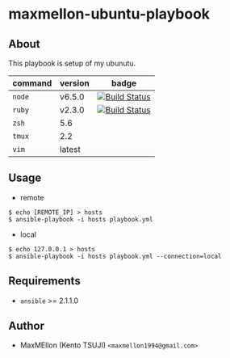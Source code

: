 # maxmellon-ubuntu-playbook

About
---

This playbook is setup of my ubunutu.

| command | version | badge |
|---      | ---     | ---   |
| `node`  | v6.5.0  | [![Build Status](https://travis-ci.org/MaxMEllon/nvm-playbook.svg?branch=master)](https://travis-ci.org/MaxMEllon/nvm-playbook) |
| `ruby`  | v2.3.0  | [![Build Status](https://travis-ci.org/MaxMEllon/rbenv-playbook.svg?branch=master)](https://travis-ci.org/MaxMEllon/rbenv-playbook) |
| `zsh`   | 5.6     | |
| `tmux`  | 2.2     | |
| `vim`   | latest  | |

Usage
---

* remote

```
$ echo [REMOTE_IP] > hosts
$ ansible-playbook -i hosts playbook.yml
```

* local

```
$ echo 127.0.0.1 > hosts
$ ansible-playbook -i hosts playbook.yml --connection=local
```

Requirements
---
* `ansible` >= 2.1.1.0

Author
---
* MaxMEllon (Kento TSUJI) `<maxmellon1994@gmail.com>`
